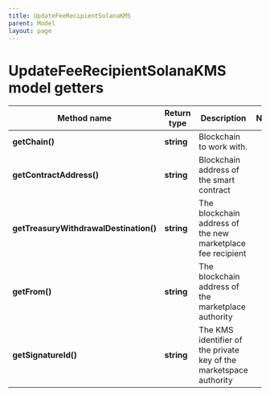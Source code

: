 ```yaml
---
title: UpdateFeeRecipientSolanaKMS
parent: Model
layout: page
---
```


# UpdateFeeRecipientSolanaKMS model getters

Method name | Return type | Description | Notes
------------ | ------------- | ------------- | -------------
**getChain()** | **string** | Blockchain to work with. |
**getContractAddress()** | **string** | Blockchain address of the smart contract |
**getTreasuryWithdrawalDestination()** | **string** | The blockchain address of the new marketplace fee recipient |
**getFrom()** | **string** | The blockchain address of the marketplace authority |
**getSignatureId()** | **string** | The KMS identifier of the private key of the marketspace authority |

